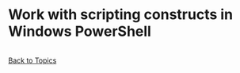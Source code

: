# Work with scripting constructs in Windows PowerShell

```PowerShell

```

[Back to Topics](../LearningPath.md)
